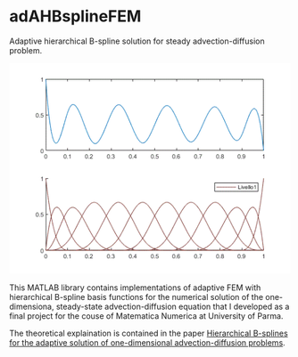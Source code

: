 # adAHBsplineFEM

Adaptive hierarchical B-spline solution for steady advection-diffusion problem.

![](figures/ad_evolution_base.gif)

This MATLAB library contains implementations of adaptive FEM with hierarchical B-spline basis functions for the numerical solution of the one-dimensiona, steady-state advection-diffusion equation that I developed as a final project for the couse of Matematica Numerica at University of Parma. 

The theoretical explaination is contained in the paper [Hierarchical B-splines for the adaptive solution of one-dimensional advection-diffusion problems](Hierarchical_Bsplines_ad_problems.pdf).